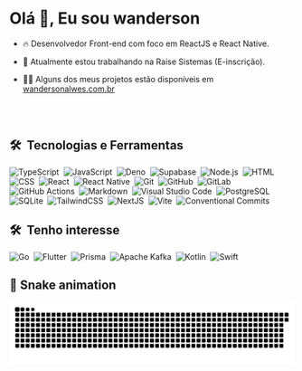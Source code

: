 # Olá 👋, Eu sou wanderson

- 🔥 Desenvolvedor Front-end com foco em ReactJS e React Native.

- 🔭 Atualmente estou trabalhando na Raise Sistemas (E-inscrição).

- 👨‍💻 Alguns dos meus projetos estão disponíveis em [wandersonalwes.com.br](https://wandersonalwes.com.br/)

<br><br>

## 🛠 &nbsp;Tecnologias e Ferramentas

![TypeScript](https://img.shields.io/badge/-TypeScript-3178C6?style=for-the-badge&logo=typescript&logoColor=FFFFFF)&nbsp;
![JavaScript](https://img.shields.io/badge/-JavaScript-F7DF1E?style=for-the-badge&logo=javascript&logoColor=000000)&nbsp;
![Deno](https://img.shields.io/badge/-Deno-000000?style=for-the-badge&logo=deno&logoColor=FFFFFF)&nbsp;
![Supabase](https://img.shields.io/badge/-Supabase-3ECF8E?style=for-the-badge&logo=supabase&logoColor=FFFFFF)&nbsp;
![Node.js](https://img.shields.io/badge/-Node.js-339933?style=for-the-badge&logo=node.js&logoColor=FFFFFF)&nbsp;
![HTML](https://img.shields.io/badge/-HTML-E34F26?style=for-the-badge&logo=HTML5&logoColor=FFFFFF)&nbsp;
![CSS](https://img.shields.io/badge/-CSS-1572B6?style=for-the-badge&logo=CSS3&logoColor=FFFFFF)&nbsp;
![React](https://img.shields.io/badge/-React.js-61DAFB?style=for-the-badge&logo=react&logoColor=000000)&nbsp;
![React Native](https://img.shields.io/badge/-React%20Native-61DAFB?style=for-the-badge&logo=react&logoColor=000000)&nbsp;
![Git](https://img.shields.io/badge/-Git-F05032?style=for-the-badge&logo=git&logoColor=FFFFFF)&nbsp;
![GitHub](https://img.shields.io/badge/-GitHub-181717?style=for-the-badge&logo=github&logoColor=FFFFFF)&nbsp;
![GitLab](https://img.shields.io/badge/-GitLab-FC6D26?style=for-the-badge&logo=gitlab&logoColor=FFFFFF)&nbsp;
![GitHub Actions](https://img.shields.io/badge/-GitHub%20Actions-2088FF?style=for-the-badge&logo=github-actions&logoColor=FFFFFF)&nbsp;
![Markdown](https://img.shields.io/badge/-Markdown-000000?style=for-the-badge&logo=markdown&logoColor=FFFFFF)&nbsp;
![Visual Studio Code](https://img.shields.io/badge/-Visual%20Studio%20Code-007ACC?style=for-the-badge&logo=visual-studio-code&logoColor=FFFFFF)&nbsp;
![PostgreSQL](https://img.shields.io/badge/-PostgreSQL-4169E1?style=for-the-badge&logo=postgresql&logoColor=FFFFFF)&nbsp;
![SQLite](https://img.shields.io/badge/-SQLite-003B57?style=for-the-badge&logo=sqlite&logoColor=FFFFFF)&nbsp;
![TailwindCSS](https://img.shields.io/badge/-TailwindCSS-06B6D4?style=for-the-badge&logo=tailwindcss&logoColor=FFFFFF)&nbsp;
![NextJS](https://img.shields.io/badge/-NextJS-000000?style=for-the-badge&logo=next.js&logoColor=FFFFFF)&nbsp;
![Vite](https://img.shields.io/badge/-Vite-646CFF?style=for-the-badge&logo=vite&logoColor=FFFFFF)&nbsp;
![Conventional Commits](https://img.shields.io/badge/-Conventional%20Commits-FE5196?style=for-the-badge&logo=conventional-commits&logoColor=FFFFFF)&nbsp;

## 🛠 &nbsp;Tenho interesse

![Go](https://img.shields.io/badge/-Go-00ADD8?style=for-the-badge&logo=go&logoColor=FFFFFF)&nbsp;
![Flutter](https://img.shields.io/badge/-Flutter-02569B?style=for-the-badge&logo=flutter&logoColor=FFFFFF)&nbsp;
![Prisma](https://img.shields.io/badge/-Prisma-2D3748?style=for-the-badge&logo=prisma&logoColor=FFFFFF)&nbsp;
![Apache Kafka](https://img.shields.io/badge/-Apache%20Kafka-231F20?style=for-the-badge&logo=apache-kafka&logoColor=FFFFFF)&nbsp;
![Kotlin](https://img.shields.io/badge/-Kotlin-7F52FF?style=for-the-badge&logo=kotlin&logoColor=FFFFFF)&nbsp;
![Swift](https://img.shields.io/badge/-Swift-F05138?style=for-the-badge&logo=swift&logoColor=FFFFFF)&nbsp;

## :snake: Snake animation

![Snake animation](https://github.com/wandersonalwes/wandersonalwes/blob/output/github-contribution-grid-snake.svg)
